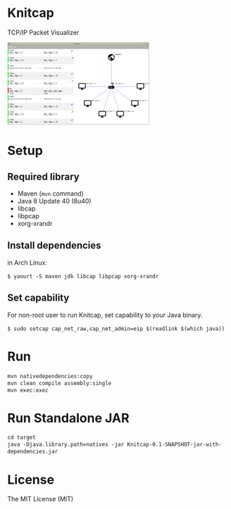 Knitcap
=====

TCP/IP Packet Visualizer

![Knitcap](https://raw.githubusercontent.com/wakamesoba98/knitcap/master/screenshot.png)

# Setup

## Required library

* Maven (`mvn` command)
* Java 8 Update 40 (8u40)
* libcap
* libpcap
* xorg-xrandr

## Install dependencies

in Arch Linux:

```
$ yaourt -S maven jdk libcap libpcap xorg-xrandr
```

## Set capability

For non-root user to run Knitcap, set capability to your Java binary.

```
$ sudo setcap cap_net_raw,cap_net_admin=eip $(readlink $(which java))
```

# Run

```
mvn nativedependencies:copy
mvn clean compile assembly:single
mvn exec:exec
```

# Run Standalone JAR

```
cd target
java -Djava.library.path=natives -jar Knitcap-0.1-SNAPSHOT-jar-with-dependencies.jar
```

# License

The MIT License (MIT)
